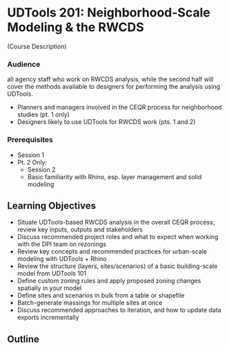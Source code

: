 # UDTools 201: Neighborhood-Scale Modeling & the RWCDS

(Course Description)

### Audience

all agency staff who work on RWCDS analysis, while the second half will cover the methods available to designers for performing the analysis using UDTools.
- Planners and managers involved in the CEQR process for neighborhood studies (pt. 1 only)
- Designers likely to use UDTools for RWCDS work (pts. 1 and 2)

### Prerequisites

- Session 1
- Pt. 2 Only:
  - Session 2
  - Basic familiarity with Rhino, esp. layer management and solid modeling

## Learning Objectives

- Situate UDTools-based RWCDS analysis in the overall CEQR process; review key inputs, outputs and stakeholders
- Discuss recommended project roles and what to expect when working with the DPI team on rezonings
- Review key concepts and recommended practices for urban-scale modeling with UDTools + Rhino
- Review the structure (layers, sites/scenarios) of a basic building-scale model from UDTools 101
- Define custom zoning rules and apply proposed zoning changes spatially in your model
- Define sites and scenarios in bulk from a table or shapefile
- Batch-generate massings for multiple sites at once
- Discuss recommended approaches to iteration, and how to update data exports incrementally

## Outline

